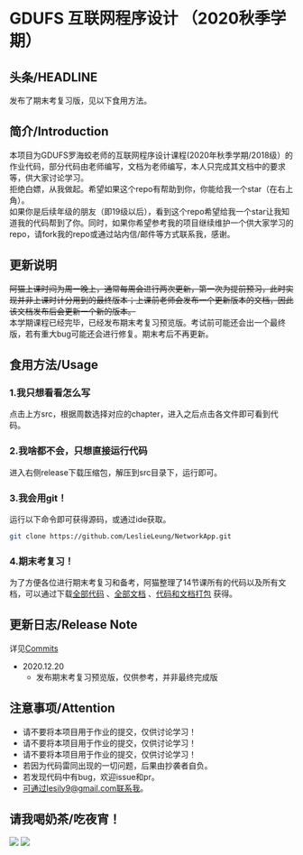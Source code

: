 # GDUFS 互联网程序设计 （2020秋季学期）

## 头条/HEADLINE
发布了期末考复习版，见以下食用方法。

## 简介/Introduction
本项目为GDUFS罗海蛟老师的互联网程序设计课程(2020年秋季学期/2018级）的作业代码，部分代码由老师编写，文档为老师编写，本人只完成其文档中的要求等，供大家讨论学习。  
拒绝白嫖，从我做起。希望如果这个repo有帮助到你，你能给我一个star（在右上角）。  
如果你是后续年级的朋友（即19级以后），看到这个repo希望给我一个star让我知道我的代码帮到了你。同时，如果你希望参考我的项目继续维护一个供大家学习的repo，请fork我的repo或通过站内信/邮件等方式联系我，感谢。

## 更新说明
~~阿猫上课时间为周一晚上，通常每周会进行两次更新，第一次为提前预习，此时实现并非上课时计分用到的最终版本；上课前老师会发布一个更新版本的文档，因此该文档发布后会更新一个新的版本。~~  
本学期课程已经完毕，已经发布期末考复习预览版。考试前可能还会出一个最终版，若有重大bug可能还会进行修复。期末考后不再更新。


## 食用方法/Usage
### 1.我只想看看怎么写
点击上方src，根据周数选择对应的chapter，进入之后点击各文件即可看到代码。
### 2.我啥都不会，只想直接运行代码
进入右侧release下载压缩包，解压到src目录下，运行即可。
### 3.我会用git！
运行以下命令即可获得源码，或通过ide获取。
```bash
git clone https://github.com/LeslieLeung/NetworkApp.git
```
### 4.期末考复习！
为了方便各位进行期末考复习和备考，阿猫整理了14节课所有的代码以及所有文档，可以通过下载[全部代码](https://github.com/LeslieLeung/NetworkApp/releases/download/pre_release/src.zip) 、[全部文档](https://github.com/LeslieLeung/NetworkApp/releases/download/pre_release/doc.zip) 、[代码和文档打包](https://github.com/LeslieLeung/NetworkApp/releases/download/pre_release/doc+src.zip) 获得。

## 更新日志/Release Note
详见[Commits](https://github.com/LeslieLeung/NetworkApp/commits/master)
- 2020.12.20
    - 发布期末考复习预览版，仅供参考，并非最终完成版

## 注意事项/Attention
- 请不要将本项目用于作业的提交，仅供讨论学习！
- 请不要将本项目用于作业的提交，仅供讨论学习！
- 请不要将本项目用于作业的提交，仅供讨论学习！
- 若因为代码雷同出现的一切问题，后果由抄袭者自负。
- 若发现代码中有bug，欢迎issue和pr。
- 可通过lesily9@gmail.com联系我。

## 请我喝奶茶/吃夜宵！
![](https://ameow-1255787947.cos.ap-guangzhou.myqcloud.com/img/20201220234753.jpg)
![](https://ameow-1255787947.cos.ap-guangzhou.myqcloud.com/img/20201220234745.jpg)